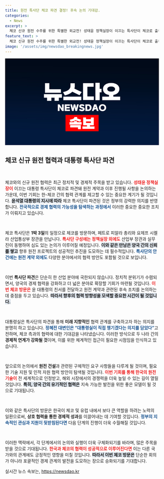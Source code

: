 ```yaml
---
title: 원전 특사단 체코 파견 결정! 후속 논의 기대감.
categories:
  - News
excerpt: >
  체코 신규 원전 수주를 위한 특별한 외교전! 성태윤 정책실장이 이끄는 특사단이 체코로 출국, 총리와의 면담을 통해 원전 계약 후속 논의에 나설 예정이다. 대통령의 친서와 함께 과연 어떤 성과가 있을지 주목된다!
feature_text: >
  체코 신규 원전 수주를 위한 특별한 외교전! 성태윤 정책실장이 이끄는 특사단이 체코로 출국, 총리와의 면담을 통해 원전 계약 후속 논의에 나설 예정이다. 대통령의 친서와 함께 과연 어떤 성과가 있을지 주목된다!
image: '/assets/img/newsdao_breakingnews.jpg'
---
```


<p><img src="/assets/img/newsdao_breakingnews.jpg" alt="ranknews 속보" /></p>

<h2 data-ke-size="size26">체코 신규 원전 협력과 대통령 특사단 파견</h2>

<p data-ke-size="size16">&nbsp;</p>

<p>체코와의 신규 원전 협력은 최근 정치적 및 경제적 주목을 받고 있습니다. <b><span style="color: #ee2323;">성태윤 정책실장이</span></b> 이끄는 대통령 특사단이 체코로 파견돼 원전 계약과 이후 진행될 사항을 논의하는 가운데, 이번 기회는 한-체코 간의 협력 관계를 제고할 수 있는 중요한 계기가 될 것입니다. <b><span style="background-color: #21538527;">윤석열 대통령의 지시에 따라</span></b> 체코 특사단이 파견된 것은 정부의 강력한 의지를 반영합니다. <b><span style="color: #1a5490;">전국적으로 경제 협력의 가능성을 탐색하는 과정에서</span></b> 이러한 중요한 중요한 조치가 이뤄지고 있습니다.</p>

<p data-ke-size="size16">&nbsp;</p>

<p>체코 특사단은 <b>1박 3일</b>의 일정으로 체코를 방문하며, 페트로 피알라 총리와 요제프 시켈라 산업통상부 장관을 만납니다. <b><span style="color: #ee2323;">특사단 구성에는 정책실장 외에도</span></b> 산업부 장관과 실무진이 동행하여 심도 있는 논의가 이루어질 예정입니다. <b><span style="background-color: #21538527;">이와 같은 만남은 양국 간의 신뢰를 쌓고</span></b> 향후 원전 프로젝트의 성공적인 추진을 도모하는 데 필수적입니다. <b><span style="color: #1a5490;">특사단의 안건에는 원전 계약 외에도</span></b> 다양한 분야에서의 협력 방안도 포함될 것으로 보입니다.</p>

<p data-ke-size="size16">&nbsp;</p>

<p>이번 <b>특사단 파견</b>은 단순히 한 산업 분야에 국한되지 않습니다. 정치적 분위기가 수렴되면서, 양국의 경제 협력을 강화하고 더 넓은 분야로 확장할 기회가 마련될 것입니다. <b><span style="color: #ee2323;">이번 체코 방문은</span></b> 윤 대통령의 친서를 전달하고 원전 계약과 관련된 후속 조치를 논의하는 데 중점을 두고 있습니다. <b><span style="background-color: #21538527;">따라서 향후의 협력 방향성을 모색할 중요한 시간이 될 것입니다.</span></b></p>

<p data-ke-size="size16">&nbsp;</p>

<p>대통령실은 특사단의 파견을 통해 <b>미래 지향적인</b> 협력 관계를 구축하고자 하는 의지를 분명히 하고 있습니다. <b><span style="color: #1a5490;">정혜전 대변인은 “대통령실이 직접 챙기겠다는 의지를 담았다”</span></b>고 전하며, 체코 측과의 협력에 대한 기대감을 나타냈습니다. 이러한 방식으로 두 나라 간의 <b>경제적 연계가 강화될 것</b>이며, 이를 위한 체계적인 접근이 필요한 시점임을 인식하고 있습니다.</p>

<p data-ke-size="size16">&nbsp;</p>

<p>앞으로의 논의에서 <b>원전 건설</b>과 관련된 구체적인 요구 사항들을 다루게 될 것이며, 필요한 기술 지원 및 인적 자원 협력 방안이 탐색될 것입니다. <b><span style="color: #ee2323;">이번 기회를 통해 한국의 원전 기술이</span></b> 전 세계적으로 인정받고, 해외 시장에서의 경쟁력을 더욱 높일 수 있는 길이 열릴 것입니다. <b><span style="background-color: #21538527;">특히, 양국 간의 유기적인 협력은</span></b> 지속 가능한 발전을 위한 좋은 모델이 될 것으로 기대됩니다.</p>

<p data-ke-size="size16">&nbsp;</p>

<p>이와 같은 특사단의 방문은 한국이 체코 및 유럽 내에서 보다 큰 역할을 하려는 노력의 일환으로써, <b>상호 협력을 통한 경제적 성과</b>를 이끌어내는 데 기여할 것입니다. <b><span style="color: #1a5490;">정부의 지속적인 관심과 지원이 뒷받침된다면</span></b> 다음 단계의 진행이 더욱 수월해질 것입니다.</p>

<p data-ke-size="size16">&nbsp;</p>

<p>이러한 맥락에서, 각 단계에서의 논의와 실행이 더욱 구체화되기를 바라며, 많은 주목을 받을 것으로 기대됩니다. <b><span style="color: #ee2323;">한국과 체코의 협력이 성공적으로 이루어진다면</span></b> 이는 다른 국가와의 관계에도 긍정적인 영향을 미칠 것입니다. <b><span style="background-color: #21538527;">따라서 이번 체코 방문은</span></b> 단순한 회의가 아니라 포괄적인 경제 관계의 발전을 도모하는 장으로 승화되기를 기대합니다.</p>
실시간 뉴스 속보는, <a href="https://newsdao.kr" rel="dofollow">https://newsdao.kr</a>


